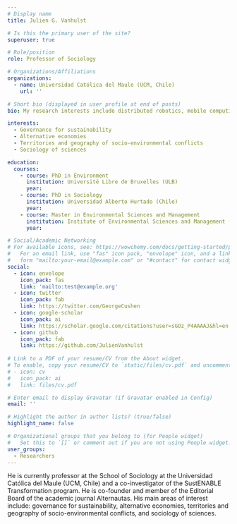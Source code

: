 ```yaml
---
# Display name
title: Julien G. Vanhulst

# Is this the primary user of the site?
superuser: true

# Role/position
role: Professor of Sociology

# Organizations/Affiliations
organizations:
  - name: Universidad Católica del Maule (UCM, Chile)
    url: ''

# Short bio (displayed in user profile at end of posts)
bio: My research interests include distributed robotics, mobile computing and programmable matter.

interests:
  - Governance for sustainability
  - Alternative economies
  - Territories and geography of socio-environmental conflicts
  - Sociology of sciences

education:
  courses:
    - course: PhD in Environment
      institution: Université Libre de Bruxelles (ULB)
      year: 
    - course: PhD in Sociology
      institution: Universidad Alberto Hurtado (Chile)
      year: 
    - course: Master in Environmental Sciences and Management
      institution: Institute of Environmental Sciences and Management (ULB)
      year: 

# Social/Academic Networking
# For available icons, see: https://wowchemy.com/docs/getting-started/page-builder/#icons
#   For an email link, use "fas" icon pack, "envelope" icon, and a link in the
#   form "mailto:your-email@example.com" or "#contact" for contact widget.
social:
  - icon: envelope
    icon_pack: fas
    link: 'mailto:test@example.org'
  - icon: twitter
    icon_pack: fab
    link: https://twitter.com/GeorgeCushen
  - icon: google-scholar
    icon_pack: ai
    link: https://scholar.google.com/citations?user=sGOz_P4AAAAJ&hl=en
  - icon: github
    icon_pack: fab
    link: https://github.com/JulienVanhulst
    
# Link to a PDF of your resume/CV from the About widget.
# To enable, copy your resume/CV to `static/files/cv.pdf` and uncomment the lines below.
# - icon: cv
#   icon_pack: ai
#   link: files/cv.pdf

# Enter email to display Gravatar (if Gravatar enabled in Config)
email: ''

# Highlight the author in author lists? (true/false)
highlight_name: false

# Organizational groups that you belong to (for People widget)
#   Set this to `[]` or comment out if you are not using People widget.
user_groups:
  - Researchers
---
```


He is currently professor at the School of Sociology at the Universidad Católica del Maule (UCM, Chile) and a co-investigator of the SustENABLE Transformation program. He is co-founder and member of the Editorial Board of the academic journal Alternautas. His main areas of interest include: governance for sustainability, alternative economies, territories and geography of socio-environmental conflicts, and sociology of sciences.


